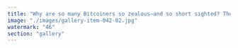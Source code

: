 ```yaml
---
title: "Why are so many Bitcoiners so zealous—and so short sighted? The answer is simple: they can’t afford to be wrong.<br /><br />When your wealth, ideology, and identity are all chained to a single immutable narrative, doubt becomes existential risk. Admitting uncertainty threatens not just holdings, but belonging and self-worth. The result is a culture where belief must stay frozen, where defending the story matters more than adapting to new signals.<br /><br />But systems that refuse fluidity eventually stagnate. True resilience comes from embracing change, not clinging to the past.<br /><br /><br />#resonance <br />#adaptability <br />#bitcoin <br />#systems"
image: "./images/gallery-item-042-02.jpg"
watermark: "46"
section: "gallery"
---
```

